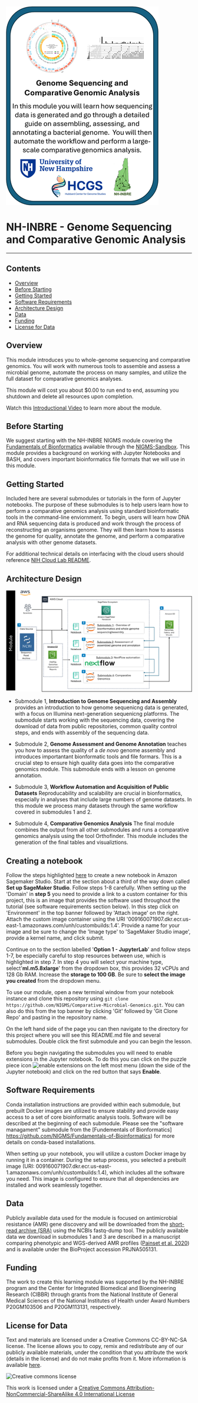 ![course card](images/nh-course-card.png)

# NH-INBRE - Genome Sequencing and Comparative Genomic Analysis
---------------------------------
## **Contents**

+ [Overview](#overview)
+ [Before Starting](#before-starting)
+ [Getting Started](#getting-started)
+ [Software Requirements](#software-requirements)
+ [Architecture Design](#architecture-design)
+ [Data](#data)
+ [Funding](#funding)
+ [License for Data](#license-for-data)

## **Overview**
This module introduces you to whole-genome sequencing and comparative genomics. You will work with numerous tools to assemble and assess a microbial genome, automate the process on many samples, and utilize the full dataset for comparative genomics analyses.

This module will cost you about $0.00 to run end to end, assuming you shutdown and delete all resources upon completion.

Watch this [Introductional Video]() to learn more about the module.

## **Before Starting**

We suggest starting with the NH-INBRE NIGMS module covering the [Fundamentals of Bionformatics](https://github.com/NIGMS/Fundamentals-of-Bioinformatics) available through the [NIGMS-Sandbox](https://github.com/NIGMS/NIGMS-Sandbox). This module provides a background on working with Jupyter Notebooks and BASH, and covers important bioinformatics file formats that we will use in this module. 

## **Getting Started**

Included here are several submodules or tutorials in the form of Jupyter notebooks. The purpose of these submodules is to help users learn how to perform a comparative genomics analysis using standard bioinformatic tools in the command-line enviornment. To begin, users will learn how DNA and RNA sequencing data is produced and work through the process of reconstructing an organisms genome. They will then learn how to assess the genome for quality, annotate the genome, and perform a comparative analysis with other genome datasets.

For additional technical details on interfacing with the cloud users should reference [NIH Cloud Lab README](https://github.com/STRIDES/NIHCloudLabGCP).


## **Architecture Design**

![workflow diagram](images/nh-architecture-diagram.png)


+ Submodule 1, **Introduction to Genome Sequencing and Assembly** provides an introduction to how genome sequenicng data is generated, with a focus on Illumina next-generation sequenicng platforms. The submodule starts working with the sequencing data, covering the download of data from public repositories, common quality control steps, and ends with assembly of the sequencing data.

+ Submodule 2, **Genome Assessment and Genome Annotation** teaches you how to assess the quality of a *de novo* genome assembly and introduces importantant bionformatic tools and file formars. This is a crucial step to ensure high quality data goes into the comparative genomics module. This submodule ends with a lesson on genome annotation. 

+ Submodule 3, **Workflow Automation and Acquisition of Public Datasets** Reproducability and scalability are crucial in bionformatics, especially in analyses that include large numbers of genome datasets. In this module we process many datasets through the same workflow covered in submodules 1 and 2.

+ Submodule 4, **Comparative Genomics Analysis** The final module combines the output from all other submodules and runs a comparative genomics analysis using the tool Orthofinder. This module includes the generation of the final tables and visualiztions.


## Creating a notebook 

Follow the steps highlighted [here](https://github.com/NIGMS/NIGMS-Sandbox/blob/main/docs/HowToCreateAWSSagemakerNotebooks.md) to create a new notebook in Amazon Sagemaker Studio. Start at the section about a third of the way down called **Set up SageMaker Studio**. Follow steps 1-8 carefully. When setting up the 'Domain' in **step 5** you need to provide a link to a custom container for this project, this is an image that provides the software used throughout the tutorial (see software requirements section below). In this step click on 'Environment' in the top banner followed by 'Attach image' on the right. Attach the custom image container using the URI '009160071907.dkr.ecr.us-east-1.amazonaws.com/unh/custombuilds:1.4'. Provide a name for your image and be sure to change the 'Image type' to 'SageMaker Studio image', provide a kernel name, and click submit.  

Continue on to the section labelled '**Option 1 - JupyterLab**' and follow steps 1-7, be especially careful to stop resources between use, which is highlighted in step 7. In step 4 you will select your machine type, select'**ml.m5.8xlarge**' from the dropdown box, this provides 32 vCPUs and 128 Gb RAM. Increase the **storage to 100 GB**. Be sure to **select the image you created** from the dropdown menu.  

To use our module, open a new terminal window from your notebook instance and clone this repository using `git clone https://github.com/NIGMS/Comparative-Microbial-Genomics.git`. You can also do this from the top banner by clicking 'Git' followed by 'Git Clone Repo' and pasting in the repository name.

On the left hand side of the page you can then navigate to the directory for this project where you will see this README.md file and several submodules. Double click the first submodule and you can begin the lesson.

Before you begin navigating the submodules you will need to enable extensions in the Jupyter notebook. To do this you can click on the puzzle piece icon ![enable extensions](images/extension.png) on the left most menu (down the side of the Jupyter notebook) and click on the red button that says **Enable**.  


## **Software Requirements**

Conda installation instructions are provided within each submodule, but prebuilt Docker images are utilized to ensure stability and provide easy access to a set of core bioinformatic analysis tools. Software will be described at the beginning of each submodule. Please see the "software managament" submodule from the [Fundementals of Bionformatics] https://github.com/NIGMS/Fundamentals-of-Bioinformatics) for more details on conda-based installations.

When setting up your notebook, you will utilize a custom Docker image by running it in a container. During the setup process, you selected a prebuilt image (URI: 009160071907.dkr.ecr.us-east-1.amazonaws.com/unh/custombuilds:1.4), which includes all the software you need. This image is configured to ensure that all dependencies are installed and work seamlessly together.

## **Data**

Publicly available data used for the module is focused on antimicrobial resistance (AMR) gene discovery and will be downloaded from the [short-read archive (SRA)](https://www.ncbi.nlm.nih.gov/sra/?term=PRJNA505131) using the NCBIs fastq-dump tool. The publicly available data we download in submodules 1 and 3 are described in a manuscript comparing phenotypic and WGS-derived AMR profiles ([Painset et al. 2020](https://pubmed.ncbi.nlm.nih.gov/31943013/)) and is available under the BioProject accession PRJNA505131.

## **Funding**

The work to create this learning module was supported by the NH-INBRE program and the Center for Integrated Biomedical and Bioengineering Research (CIBBR) through grants from the National Institute of General Medical Sciences of the National Institutes of Health under Award Numbers P20GM103506 and P20GM113131, respectively.


## **License for Data**

Text and materials are licensed under a Creative Commons CC-BY-NC-SA license. The license allows you to copy, remix and redistribute any of our publicly available materials, under the condition that you attribute the work (details in the license) and do not make profits from it. More information is available [here](https://tilburgsciencehub.com/about/#license).

![Creative commons license](https://i.creativecommons.org/l/by-nc-sa/4.0/88x31.png)

This work is licensed under a [Creative Commons Attribution-NonCommercial-ShareAlike 4.0 International License](http://creativecommons.org/licenses/by-nc-sa/4.0/)
